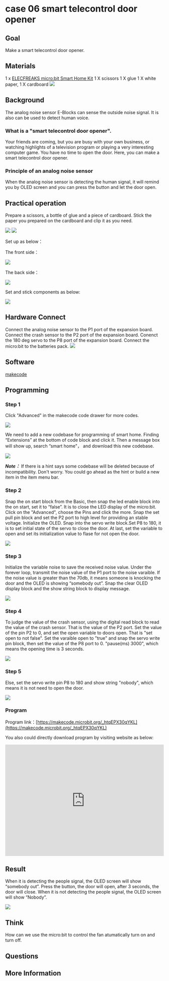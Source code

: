 # case 06 smart telecontrol door opener

## Goal


 Make a smart telecontrol door opener.

## Materials


1 x [ELECFREAKS micro:bit Smart Home Kit](https://shop.elecfreaks.com/products/elecfreaks-micro-bit-smart-home-kit-without-micro-bit-board?_pos=1&_sid=ebbf2bf73&_ss=r)
 1 X scissors
 1 X glue
 1 X white paper,
 1 X cardboard
![](./images/NKJyemH.jpg)

## Background


 The analog noise sensor E-Blocks can sense the outside noise signal. It is also can be used to detect human voice.


### What is a "smart telecontrol door opener".

 Your friends are coming, but you are busy with your own business, or watching highlights of a television program or playing a very interesting computer game. You have no time to open the door. Here, you can make a smart telecontrol door opener.

### Principle of an analog noise sensor

 When the analog noise sensor is detecting the human signal, it will remind you by OLED screen and you can press the button and let the door open.


## Practical operation


 Prepare a scissors, a bottle of glue and a piece of cardboard.
 Stick the paper you prepared on the cardboard and clip it as you need.

![](./images/CKIwMbh.jpg)
![](./images/Svav9XC.jpg)

 Set up as below：

The front side：

![](./images/cHJ6Tup.jpg)


The back side：

![](./images/oTuc2q4.jpg)

Set and stick components as below:

![](./images/ztjY4AQ.jpg)


## Hardware Connect

Connect the analog noise sensor to the P1 port of the expansion board.
Connect the crash sensor to the P2 port of the expansion board.
Conenct the 180 deg servo to the P8 port of the expansion board.
Connect the micro:bit to the batteries pack.
![](./images/p6ZtIJS.jpg)

## Software

[makecode](https://makecode.microbit.org/#)
 

## Programming

### Step 1
 Click "Advanced" in the makecode code drawer for more codes.

![](./images/2qCyzQ7.png)

 We need to add a new codebase for programming of smart home. Finding “Extensions” at the bottom of code block and click it. Then a message box will show up, search “smart home"， and download this new codebase.

![](./images/OY706rv.png)

***Note：*** If there is a hint says some codebase will be deleted because of incompatibility. Don't worry. You could go ahead as the hint or build a new item in the item menu bar.


### Step 2

Snap the on start block from the Basic, then snap the led enable block into the on start, set it to “false”. It is to close the LED display of the micro:bit.
Click on the "Advanced", choose the Pins and click the more. Snap the set pull pin block and set the P2 port to high level for providing an stable voltage.
Initialize the OLED.
Snap into the servo write block.Set P8 to 180, it is to set initial state of the servo to close the door.
At last, set the variable to open and set its initialization value to flase for not open the door.


![](./images/mOFgABB.png)

### Step 3
Initialize the variable noise to save the received noise value.
Under the forever loop, transmit the noise value of the P1 port to the noise varaible.
If the noise value is greater than the 70db, it means someone is knocking the door and the OLED is showing “somebody out”.
Snap the clear OLED display block and the show string block to display message.

![](./images/OPIJLUx.png)

### Step 4
To judge the value of the crash sensor, using the digital read block to read the value of the crash sensor. That is the value of the P2 port.
Set the value of the pin P2 to 0, and set the open variable to doors open. That is "set open to not false".
Set the varaible open to "true" and snap the servo write pin block, then set the value of the P8 port to 0.
"pause(ms) 3000", which means the opening time is 3 seconds.

![](./images/tvZETjX.png)

### Step 5

Else, set the servo write pin P8 to 180 and show string "nobody", which means it is not need to open the door.

![](./images/bXXcwA7.png)

### Program

Program link：[https://makecode.microbit.org/_htqEPX30qYKL](https://makecode.microbit.org/_htqEPX30qYKL)

You also could directly download program by visiting website as below:

<div style="position:relative;height:0;padding-bottom:70%;overflow:hidden;"><iframe style="position:absolute;top:0;left:0;width:100%;height:100%;" src="https://makecode.microbit.org/#pub:_htqEPX30qYKL" frameborder="0" sandbox="allow-popups allow-forms allow-scripts allow-same-origin"></iframe></div>  

## Result


 When it is detecting the people signal, the OLED screen will show “somebody out”.
 Press the button, the door will open, after 3 seconds, the door will close.
 When it is not detecting the people signal, the OLED screen will show “Nobody”.

![](./images/ioUPGkB.gif)

## Think


 How can we use the micro:bit to control the fan atumatically turn on and turn off.


## Questions



## More Information  


